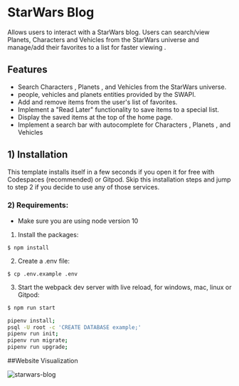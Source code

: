 # StarWars Blog
Allows users to interact with a StarWars blog. Users can search/view Planets, Characters and Vehicles from the StarWars universe and manage/add their favorites to a list for faster viewing  .

## Features

- Search Characters , Planets , and  Vehicles  from the StarWars universe.
- people, vehicles and planets entities provided by the SWAPI.
- Add and remove items from the user's list of favorites.
- Implement a "Read Later" functionality to save items to a special list.
- Display the saved items at the top of the home page.
- Implement a search bar with autocomplete for Characters , Planets , and Vehicles 

## 1) Installation

This template installs itself in a few seconds if you open it for free with Codespaces (recommended) or Gitpod.
Skip this installation steps and jump to step 2 if you decide to use any of those services.

### 2) Requirements:
- Make sure you are using node version 10

1. Install the packages:
```
$ npm install
```
2. Create a .env file:
```
$ cp .env.example .env
```
3. Start  the webpack dev server with live reload, for windows, mac, linux or Gitpod:

```bash
$ npm run start
```


```sh
pipenv install;
psql -U root -c 'CREATE DATABASE example;'
pipenv run init;
pipenv run migrate;
pipenv run upgrade;
```

##Website Visualization

![starwars-blog](https://github.com/bobo305/Bobo305-StarWars-REST-API-Only/assets/126503694/41d71b6e-6b61-4dad-a406-d8fa9182018c)